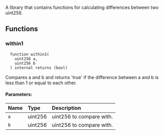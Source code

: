 A library that contains functions for calculating differences between two uint256.

## Functions

### within1

```solidity
  function within1(
    uint256 a,
    uint256 b
  ) internal returns (bool)
```

Compares a and b and returns 'true' if the difference between a and b
is less than 1 or equal to each other.

#### Parameters:

| Name | Type    | Description              |
| :--- | :------ | :----------------------- |
| `a`  | uint256 | uint256 to compare with. |
| `b`  | uint256 | uint256 to compare with. |
